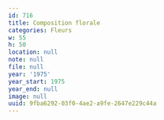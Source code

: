 ```yaml
---
id: 716
title: Composition florale
categories: Fleurs
w: 55
h: 50
location: null
note: null
file: null
year: '1975'
year_start: 1975
year_end: null
image: null
uuid: 9fba6292-03f0-4ae2-a9fe-2647e229c44a
---
```


